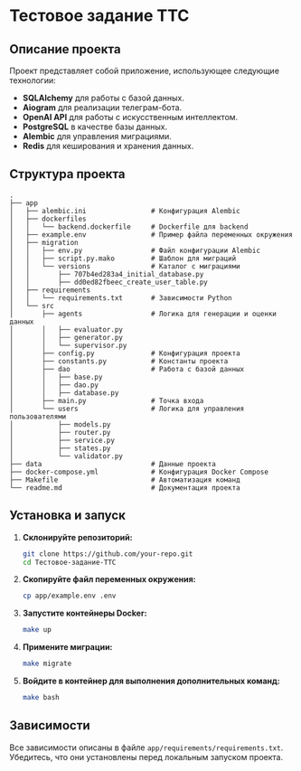 # Тестовое задание TTC

## Описание проекта

Проект представляет собой приложение, использующее следующие технологии:

- **SQLAlchemy** для работы с базой данных.
- **Aiogram** для реализации телеграм-бота.
- **OpenAI API** для работы с искусственным интеллектом.
- **PostgreSQL** в качестве базы данных.
- **Alembic** для управления миграциями.
- **Redis** для кеширования и хранения данных.

## Структура проекта

```
.
├── app
│   ├── alembic.ini                # Конфигурация Alembic
│   ├── dockerfiles
│   │   └── backend.dockerfile     # Dockerfile для backend
│   ├── example.env                # Пример файла переменных окружения
│   ├── migration
│   │   ├── env.py                 # Файл конфигурации Alembic
│   │   ├── script.py.mako         # Шаблон для миграций
│   │   └── versions               # Каталог с миграциями
│   │       ├── 707b4ed283a4_initial_database.py
│   │       ├── dd0ed82fbeec_create_user_table.py
│   ├── requirements
│   │   └── requirements.txt       # Зависимости Python
│   └── src
│       ├── agents                 # Логика для генерации и оценки данных
│       │   ├── evaluator.py
│       │   ├── generator.py
│       │   └── supervisor.py
│       ├── config.py              # Конфигурация проекта
│       ├── constants.py           # Константы проекта
│       ├── dao                    # Работа с базой данных
│       │   ├── base.py
│       │   ├── dao.py
│       │   ├── database.py
│       ├── main.py                # Точка входа
│       └── users                  # Логика для управления пользователями
│           ├── models.py
│           ├── router.py
│           ├── service.py
│           ├── states.py
│           └── validator.py
├── data                           # Данные проекта
├── docker-compose.yml             # Конфигурация Docker Compose
├── Makefile                       # Автоматизация команд
└── readme.md                      # Документация проекта
```

## Установка и запуск

1. **Склонируйте репозиторий:**

   ```bash
   git clone https://github.com/your-repo.git
   cd Тестовое-задание-TTC
   ```

2. **Скопируйте файл переменных окружения:**

   ```bash
   cp app/example.env .env
   ```

3. **Запустите контейнеры Docker:**

   ```bash
   make up
   ```

4. **Примените миграции:**

   ```bash
   make migrate
   ```

5. **Войдите в контейнер для выполнения дополнительных команд:**

   ```bash
   make bash
   ```

## Зависимости

Все зависимости описаны в файле `app/requirements/requirements.txt`. Убедитесь, что они установлены перед локальным запуском проекта.
